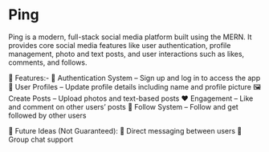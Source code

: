 # Ping
Ping is a modern, full-stack social media platform built using the MERN. It provides core social media features like user authentication, profile management, photo and text posts, and user interactions such as likes, comments, and follows.

🚀 Features:-
  🔐 Authentication System – Sign up and log in to access the app
  👤 User Profiles – Update profile details including name and profile picture
  🖼️ Create Posts – Upload photos and text-based posts
  ❤️ Engagement – Like and comment on other users’ posts
  👥 Follow System – Follow and get followed by other users
  
🌱 Future Ideas (Not Guaranteed):
  💬 Direct messaging between users
  👥 Group chat support
